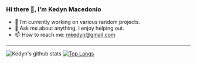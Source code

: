 ### Hi there 👋, I'm Kedyn Macedonio

- 🔭 I’m currently working on various random projects.
- 💬 Ask me about anything, I enjoy helping out.
- 📫 How to reach me: mkedyn@gmail.com

---

![Kedyn's github stats](https://github-readme-stats.vercel.app/api?username=Kedyn&count_private=true&theme=gotham)
[![Top Langs](https://github-readme-stats.vercel.app/api/top-langs/?username=Kedyn&layout=compact&theme=gotham)](https://github.com/anuraghazra/github-readme-stats)
